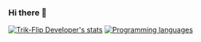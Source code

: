 ### Hi there 👋

<!--
**trik-flip/trik-flip** is a ✨ _special_ ✨ repository because its `README.md` (this file) appears on your GitHub profile.

Here are some ideas to get you started:

- 🔭 I’m currently working on ...
- 🌱 I’m currently learning ...
- 👯 I’m looking to collaborate on ...
- 🤔 I’m looking for help with ...
- 💬 Ask me about ...
- 📫 How to reach me: ...
- 😄 Pronouns: ...
- ⚡ Fun fact: ...
-->
[![Trik-Flip Developer's stats](https://github-readme-stats.vercel.app/api?username=trik-flip&include_all_commits=true&show_icons=true&theme=nightowl)](https://github.com/Trik-Flip/)
[![Programming languages](https://github-readme-stats.vercel.app/api/top-langs/?username=trik-flip&layout=compact)](https://github.com/Trik-Flip/)

